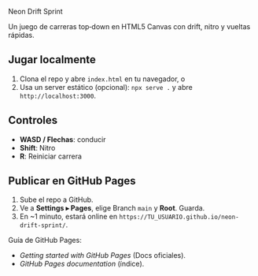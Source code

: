  Neon Drift Sprint

Un juego de carreras top‑down en HTML5 Canvas con drift, nitro y vueltas rápidas.

## Jugar localmente
1. Clona el repo y abre `index.html` en tu navegador, o
2. Usa un server estático (opcional): `npx serve .` y abre `http://localhost:3000`.

## Controles
- **WASD / Flechas**: conducir
- **Shift**: Nitro
- **R**: Reiniciar carrera

## Publicar en GitHub Pages
1. Sube el repo a GitHub.
2. Ve a **Settings ▸ Pages**, elige Branch `main` y **Root**. Guarda.  
3. En ~1 minuto, estará online en `https://TU_USUARIO.github.io/neon-drift-sprint/`.

Guía de GitHub Pages:  
- *Getting started with GitHub Pages* (Docs oficiales).  
- *GitHub Pages documentation* (índice).  
